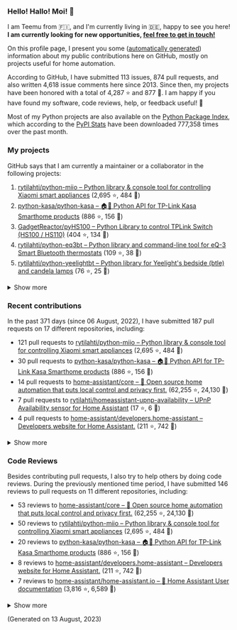 

### Hello! Hallo! Moi! 👋

I am Teemu from 🇫🇮, and I'm currently living in 🇩🇪, happy to see you here! **I am currently looking for new opportunities, [feel free to get in touch!](https://linkedin.com/in/teemurytilahti)**

On this profile page, I present you some ([automatically generated](https://github.com/rytilahti/rytilahti)) information about my public contributions here on GitHub, 
mostly on projects useful for home automation.

According to GitHub, I have submitted 113 issues, 874 pull requests,
and also written 4,618 issue comments here since 2013.
Since then, my projects have been honored with a total of 4,287 ⭐ and 877 🍴.
I am happy if you have found my software, code reviews, help, or feedback useful! 🥰

Most of my Python projects are also available on the [Python Package Index](https://pypi.org/user/rytilahti/),
which according to the [PyPI Stats](https://pypistats.org/) have been downloaded 777,358 times over the past month.


### My projects

GitHub says that I am currently a maintainer or a collaborator in the following projects:

1. [rytilahti/python-miio – Python library & console tool for controlling Xiaomi smart appliances](https://github.com/rytilahti/python-miio) (2,695 ⭐, 484 🍴)
2. [python-kasa/python-kasa – 🏠🤖 Python API for TP-Link Kasa Smarthome products](https://github.com/python-kasa/python-kasa) (886 ⭐, 156 🍴)
3. [GadgetReactor/pyHS100 – Python Library to control TPLink Switch (HS100 / HS110)](https://github.com/GadgetReactor/pyHS100) (404 ⭐, 134 🍴)
4. [rytilahti/python-eq3bt – Python library and command-line tool for eQ-3 Smart Bluetooth thermostats](https://github.com/rytilahti/python-eq3bt) (109 ⭐, 38 🍴)
5. [rytilahti/python-yeelightbt – Python library for Yeelight's bedside (btle) and candela lamps](https://github.com/rytilahti/python-yeelightbt) (76 ⭐, 25 🍴)

<details><summary>Show more</summary><p>

6. [rytilahti/python-songpal – Python library for interfacing with Sony's Songpal devices](https://github.com/rytilahti/python-songpal) (58 ⭐, 21 🍴)
7. [rytilahti/homeassistant-mpris-bridge – Control your Home Assistant media players from your desktop using MPRIS](https://github.com/rytilahti/homeassistant-mpris-bridge) (20 ⭐, 1 🍴)
8. [rytilahti/homeassistant-upnp-availability – UPnP Availability sensor for Home Assistant](https://github.com/rytilahti/homeassistant-upnp-availability) (17 ⭐, 6 🍴)
9. [rytilahti/python-ubus – Python library for accessing ubus over JSON-RPC](https://github.com/rytilahti/python-ubus) (15 ⭐, 9 🍴)
10. [DNS-OARC/ripe-hackathon-dns-caching – Everything you ever wanted to know about caching resolvers but were afraid to ask](https://github.com/DNS-OARC/ripe-hackathon-dns-caching) (5 ⭐, 2 🍴)
11. [rytilahti/python-nucled – Python interface for intel_nuc_led kernel driver](https://github.com/rytilahti/python-nucled) (2 ⭐, 1 🍴)
</p></details>

### Recent contributions

In the past 371 days (since 06 August, 2022), I have submitted 187 pull requests on 17 different repositories, including:
* 121 pull requests to [rytilahti/python-miio – Python library & console tool for controlling Xiaomi smart appliances](https://github.com/rytilahti/python-miio) (2,695 ⭐, 484 🍴)
* 30 pull requests to [python-kasa/python-kasa – 🏠🤖 Python API for TP-Link Kasa Smarthome products](https://github.com/python-kasa/python-kasa) (886 ⭐, 156 🍴)
* 14 pull requests to [home-assistant/core – :house_with_garden: Open source home automation that puts local control and privacy first.](https://github.com/home-assistant/core) (62,255 ⭐, 24,130 🍴)
* 7 pull requests to [rytilahti/homeassistant-upnp-availability – UPnP Availability sensor for Home Assistant](https://github.com/rytilahti/homeassistant-upnp-availability) (17 ⭐, 6 🍴)
* 4 pull requests to [home-assistant/developers.home-assistant – Developers website for Home Assistant.](https://github.com/home-assistant/developers.home-assistant) (211 ⭐, 742 🍴)

<details><summary>Show more</summary><p>

* 3 pull requests to [rytilahti/python-songpal – Python library for interfacing with Sony's Songpal devices](https://github.com/rytilahti/python-songpal) (58 ⭐, 21 🍴)
* 2 pull requests to [home-assistant/home-assistant.io – :blue_book: Home Assistant User documentation](https://github.com/home-assistant/home-assistant.io) (3,816 ⭐, 6,589 🍴)
* 2 pull requests to [Squachen/micloud – Library for connecting to xiaomi cloud. ](https://github.com/Squachen/micloud) (121 ⭐, 14 🍴)
* 2 pull requests to [home-assistant/brands – 🎨 Brands for Home Assistant](https://github.com/home-assistant/brands) (171 ⭐, 1,227 🍴)
* 1 pull requests to [rytilahti/python-eq3bt – Python library and command-line tool for eQ-3 Smart Bluetooth thermostats](https://github.com/rytilahti/python-eq3bt) (109 ⭐, 38 🍴)
* 1 pull requests to [hacs/default – The home of the default HACS repositories.](https://github.com/hacs/default) (279 ⭐, 785 🍴)
</p></details>


### Code Reviews

Besides contributing pull requests, I also try to help others by doing code reviews.
During the previously mentioned time period, I have submitted 146 reviews to pull requests on 11 different repositories, including:
* 53 reviews to [home-assistant/core – :house_with_garden: Open source home automation that puts local control and privacy first.](https://github.com/home-assistant/core) (62,255 ⭐, 24,130 🍴)
* 50 reviews to [rytilahti/python-miio – Python library & console tool for controlling Xiaomi smart appliances](https://github.com/rytilahti/python-miio) (2,695 ⭐, 484 🍴)
* 20 reviews to [python-kasa/python-kasa – 🏠🤖 Python API for TP-Link Kasa Smarthome products](https://github.com/python-kasa/python-kasa) (886 ⭐, 156 🍴)
* 8 reviews to [home-assistant/developers.home-assistant – Developers website for Home Assistant.](https://github.com/home-assistant/developers.home-assistant) (211 ⭐, 742 🍴)
* 7 reviews to [home-assistant/home-assistant.io – :blue_book: Home Assistant User documentation](https://github.com/home-assistant/home-assistant.io) (3,816 ⭐, 6,589 🍴)

<details><summary>Show more</summary><p>

* 3 reviews to [rytilahti/python-eq3bt – Python library and command-line tool for eQ-3 Smart Bluetooth thermostats](https://github.com/rytilahti/python-eq3bt) (109 ⭐, 38 🍴)
* 2 reviews to [rytilahti/home-assistant – :house_with_garden: Open-source home automation platform running on Python 3](https://github.com/rytilahti/home-assistant) (1 ⭐, 2 🍴)
* 1 reviews to [home-assistant-libs/home-assistant-bluetooth – Basic bluetooth models used by Home Assistant.](https://github.com/home-assistant-libs/home-assistant-bluetooth) (5 ⭐, 3 🍴)
* 1 reviews to [rytilahti/homeassistant-upnp-availability – UPnP Availability sensor for Home Assistant](https://github.com/rytilahti/homeassistant-upnp-availability) (17 ⭐, 6 🍴)
* 1 reviews to [rytilahti/python-songpal – Python library for interfacing with Sony's Songpal devices](https://github.com/rytilahti/python-songpal) (58 ⭐, 21 🍴)
</p></details>

(Generated on 13 August, 2023)
